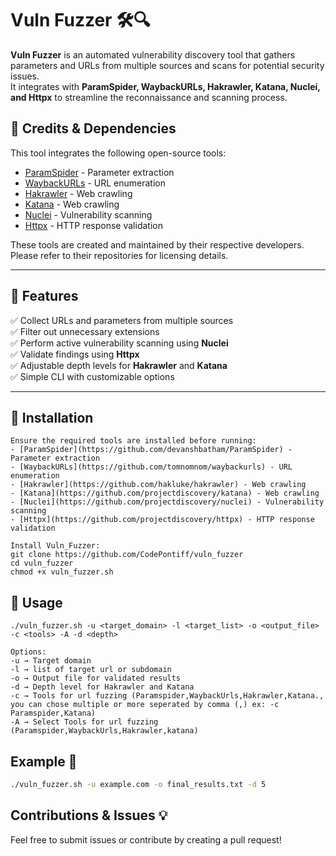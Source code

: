# Vuln Fuzzer 🛠️🔍  

**Vuln Fuzzer** is an automated vulnerability discovery tool that gathers parameters and URLs from multiple sources and scans for potential security issues.  
It integrates with **ParamSpider, WaybackURLs, Hakrawler, Katana, Nuclei, and Httpx** to streamline the reconnaissance and scanning process.  


## 🔗 Credits & Dependencies  
This tool integrates the following open-source tools:  

- [ParamSpider](https://github.com/devanshbatham/ParamSpider) - Parameter extraction  
- [WaybackURLs](https://github.com/tomnomnom/waybackurls) - URL enumeration  
- [Hakrawler](https://github.com/hakluke/hakrawler) - Web crawling  
- [Katana](https://github.com/projectdiscovery/katana) - Web crawling  
- [Nuclei](https://github.com/projectdiscovery/nuclei) - Vulnerability scanning  
- [Httpx](https://github.com/projectdiscovery/httpx) - HTTP response validation  

These tools are created and maintained by their respective developers.  
Please refer to their repositories for licensing details.

---

## 🚀 Features  

✅ Collect URLs and parameters from multiple sources  
✅ Filter out unnecessary extensions  
✅ Perform active vulnerability scanning using **Nuclei**  
✅ Validate findings using **Httpx**  
✅ Adjustable depth levels for **Hakrawler** and **Katana**  
✅ Simple CLI with customizable options  

---

## 🔧 Installation  
```text
Ensure the required tools are installed before running:  
- [ParamSpider](https://github.com/devanshbatham/ParamSpider) - Parameter extraction  
- [WaybackURLs](https://github.com/tomnomnom/waybackurls) - URL enumeration  
- [Hakrawler](https://github.com/hakluke/hakrawler) - Web crawling  
- [Katana](https://github.com/projectdiscovery/katana) - Web crawling  
- [Nuclei](https://github.com/projectdiscovery/nuclei) - Vulnerability scanning  
- [Httpx](https://github.com/projectdiscovery/httpx) - HTTP response validation

Install Vuln_Fuzzer:
git clone https://github.com/CodePontiff/vuln_fuzzer
cd vuln_fuzzer
chmod +x vuln_fuzzer.sh
```

## 📌 Usage

```text
./vuln_fuzzer.sh -u <target_domain> -l <target_list> -o <output_file> -c <tools> -A -d <depth>  

Options:
-u → Target domain
-l → list of target url or subdomain
-o → Output file for validated results
-d → Depth level for Hakrawler and Katana
-c → Tools for url fuzzing (Paramspider,WaybackUrls,Hakrawler,Katana., you can chose multiple or more seperated by comma (,) ex: -c Paramspider,Katana)
-A → Select Tools for url fuzzing (Paramspider,WaybackUrls,Hakrawler,katana)
```

## Example 📖

```sh
./vuln_fuzzer.sh -u example.com -o final_results.txt -d 5
```

## Contributions & Issues 💡
Feel free to submit issues or contribute by creating a pull request!
